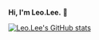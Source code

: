 **Hi, I'm Leo.Lee.** 👋

[![Leo.Lee's GitHub stats](https://github-readme-stats.vercel.app/api?username=leolee99)](https://github.com/anuraghazra/github-readme-stats)

